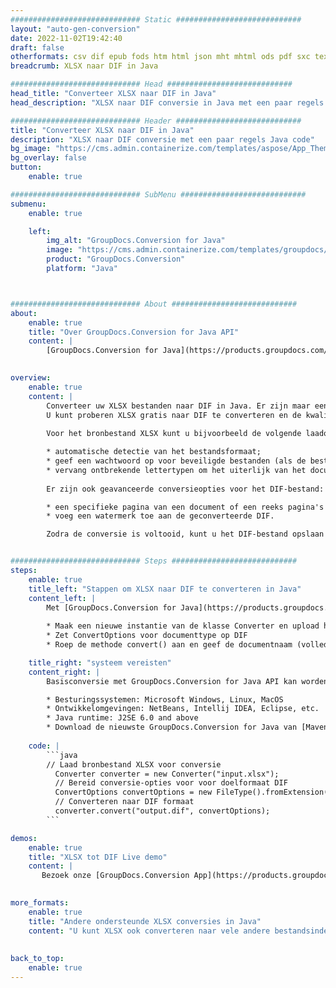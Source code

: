 ```yaml
---
############################# Static ############################
layout: "auto-gen-conversion"
date: 2022-11-02T19:42:40
draft: false
otherformats: csv dif epub fods htm html json mht mhtml ods pdf sxc tex tsv xlam xls xlsb xlsm xlsx xlt xltm xltx xml xps
breadcrumb: XLSX naar DIF in Java

############################# Head ############################
head_title: "Converteer XLSX naar DIF in Java"
head_description: "XLSX naar DIF conversie in Java met een paar regels code. Converteer meer dan 160 bestandsindelingen met de GroupDocs-documentconversie-API voor Java"

############################# Header ############################
title: "Converteer XLSX naar DIF in Java"
description: "XLSX naar DIF conversie met een paar regels Java code"
bg_image: "https://cms.admin.containerize.com/templates/aspose/App_Themes/V3/images/bg/header1.png"
bg_overlay: false
button:
    enable: true

############################# SubMenu ############################
submenu:
    enable: true

    left:
        img_alt: "GroupDocs.Conversion for Java"
        image: "https://cms.admin.containerize.com/templates/groupdocs/images/product-logos/90x90-noborder/groupdocs-conversion-java.png"
        product: "GroupDocs.Conversion"
        platform: "Java"



############################# About ############################
about:
    enable: true
    title: "Over GroupDocs.Conversion for Java API"
    content: |
        [GroupDocs.Conversion for Java](https://products.groupdocs.com/conversion/java/) is een geavanceerde conversie-API voor bestandsindelingen voor het converteren tussen populaire afbeeldings- en documentindelingen zoals Microsoft Office, OpenDocument, PDF, HTML, e-mail, CAD. en nog veel meer met slechts een paar regels code. De native API detecteert automatisch de formaten van de originele documenten en biedt veel opties voor het aanpassen van de geconverteerde documenten. Naast de functie om informatie uit een document te extraheren, ondersteunt het standaard ook het cachen van de conversieresultaten naar de lokale schijf. Elk type cacheopslag kan echter worden ondersteund door de juiste interfaces te implementeren - Amazon S3, Dropbox, Google Drive, Windows Azure, Reddis of andere.
    

overview:
    enable: true
    content: |
        Converteer uw XLSX bestanden naar DIF in Java. Er zijn maar een paar regels Java code nodig op elk platform naar keuze, zoals Windows, Linux, macOS.
        U kunt proberen XLSX gratis naar DIF te converteren en de kwaliteit van de conversieresultaten te evalueren. Naast eenvoudige scripts voor bestandsconversie, kunt u meer geavanceerde opties proberen voor het laden van het XLSX-bronbestand en het opslaan van de DIF-uitvoer. 
        
        Voor het bronbestand XLSX kunt u bijvoorbeeld de volgende laadopties gebruiken:

        * automatische detectie van het bestandsformaat;
        * geef een wachtwoord op voor beveiligde bestanden (als de bestandsindeling dit ondersteunt);
        * vervang ontbrekende lettertypen om het uiterlijk van het document te behouden.
        
        Er zijn ook geavanceerde conversieopties voor het DIF-bestand:

        * een specifieke pagina van een document of een reeks pagina's converteren;
        * voeg een watermerk toe aan de geconverteerde DIF.

        Zodra de conversie is voltooid, kunt u het DIF-bestand opslaan in uw lokale bestandspad of in opslag van derden, zoals FTP, Amazon S3, Google Drive, Dropbox enz. Let op - om XLSX te converteren tot DIF, hoeft u geen extra software te installeren, zoals MS Office, Open Office, Adobe Acrobat Reader etc.


############################# Steps ############################
steps:
    enable: true
    title_left: "Stappen om XLSX naar DIF te converteren in Java"
    content_left: |
        Met [GroupDocs.Conversion for Java](https://products.groupdocs.com/conversion/java/) kunnen ontwikkelaars het XLSX-bestand eenvoudig converteren naar DIF met een paar regels code.
        
        * Maak een nieuwe instantie van de klasse Converter en upload het bestand XLSX met het volledige pad
        * Zet ConvertOptions voor documenttype op DIF
        * Roep de methode convert() aan en geef de documentnaam (volledig pad) en formaat (DIF) door als parameter

    title_right: "systeem vereisten"
    content_right: |
        Basisconversie met GroupDocs.Conversion for Java API kan worden gedaan met slechts een paar regels code. Onze API's worden ondersteund op alle belangrijke platforms en besturingssystemen. Voordat u de onderstaande code uitvoert, moet u ervoor zorgen dat de volgende vereisten op uw systeem zijn geïnstalleerd.

        * Besturingssystemen: Microsoft Windows, Linux, MacOS
        * Ontwikkelomgevingen: NetBeans, Intellij IDEA, Eclipse, etc.
        * Java runtime: J2SE 6.0 and above
        * Download de nieuwste GroupDocs.Conversion for Java van [Maven](https://repository.groupdocs.com/webapp/#/artifacts/browse/tree/General/repo/com/groupdocs/groupdocs-conversion)
         
    code: |
        ```java    
        // Laad bronbestand XLSX voor conversie
          Converter converter = new Converter("input.xlsx");
          // Bereid conversie-opties voor voor doelformaat DIF
          ConvertOptions convertOptions = new FileType().fromExtension("dif").getConvertOptions();
          // Converteren naar DIF formaat
          converter.convert("output.dif", convertOptions);
        ```

demos:
    enable: true
    title: "XLSX tot DIF Live demo"
    content: |
       Bezoek onze [GroupDocs.Conversion App](https://products.groupdocs.app/conversion/family) website en probeer XLSX naar DIF conversie nu. De gratis demo heeft de volgende voordelen:
          

more_formats:
    enable: true
    title: "Andere ondersteunde XLSX conversies in Java"
    content: "U kunt XLSX ook converteren naar vele andere bestandsindelingen. Zie de lijst hieronder."
       
       
back_to_top:
    enable: true
---
```

